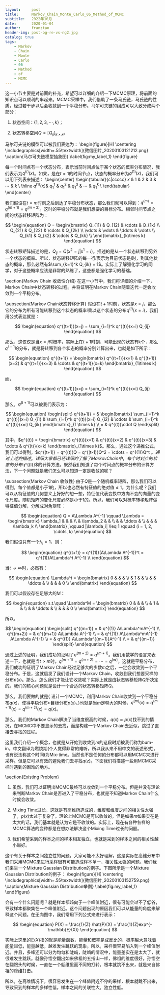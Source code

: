 ```yaml
---
layout:     post
title:      Markov_Chain_Monte_Carlo_06_Method_of_MCMC
subtitle:   2022年10月
date:       2020-01-04
author:     franztao
header-img: post-bg-re-vs-ng2.jpg
catalog: true
tags:
    - Markov
    - Chain
    - Monte
    - Carlo
    - 06
    - Method
    - of
    - MCMC
---
```


    

这一小节主要是对前面的补充，希望可以详细的介绍一下MCMC原理，将前面的知识点可以顺利的串起来。MCMC采样中，我们借助了一条马氏链，马氏链的性质，经过若干步以后会收敛到一个平稳分布。马尔可夫链的组成可以大致分成两个部分：

1. 状态空间：$\{ 1,2,3,\cdots,k \}$；

2. 状态转移空间$Q=[Q_{ij}]_{k\times k}$。

马尔可夫链的模型可以被我们表达为：
\begin{figure}[H]
    \centering
    \includegraphics[width=.55\textwidth]{微信图片_20200103121212.png}
    \caption{马尔可夫链模型抽象图}
    \label{fig:my_label_1}
\end{figure}

每一个时间点有一个状态分布，表示当前时间点位于某个状态的概率分布情况，我们表示为$q^{(t)}(x)$。如果，是在$t=1$的时间节点，状态的概率分布为$q^{(1)}(x)$，我们可以用下列表来描述：
\begin{center}
\begin{tabular}{c|ccccc}
     $x$ & 1 & 2 & 3 & $\cdots$ & $k$  \\
     \hline
     $q^{(1)}(x)$& $q_1^1$ & $q_1^2$ & $q_1^3$ & $\cdots$ & $q_1^k$ \\
\end{tabular}    
\end{center}

我们假设在$t=m$时刻之后到达了平稳分布状态，那么我们就可以得到：$q^{(m)} = q^{(m+1)} = q^{(m+2)}$。这时的平稳分布就是我们想要的目标分布。相邻时间节点之间的状态转移矩阵为：

$$
\begin{equation}
    Q =
    \begin{bmatrix}
        Q_{11} & Q_{12} & \cdots & Q_{1k} \\
        Q_{21} & Q_{22} & \cdots & Q_{2k} \\
        \vdots & \vdots & \ddots & \vdots \\
        Q_{k1} & Q_{k2} & \cdots & Q_{kk} \\
    \end{bmatrix}_{k\times k}
\end{equation}
$$

状态转移矩阵描述的是，$Q_{ij} = Q(x^2=j|x^1=i)$。描述的是从一个状态转移到另外一个状态的概率。所以，状态转移矩阵的每一行$i$表示为目前状态是$i$时，到其他状态的概率，那么必然有$\sum_{k=1}^k Q_{ik} = 1$。实际上了解强化学习的同学，对于这些概率应该是非常的熟练了，这些都是强化学习的基础。

\section{Markov Chain 收敛性介绍}
在这一小节中，我们将详细的介绍一下，Markov Chain中状态转移的过程。并将证明在Markov Chain随着迭代一定会收敛到一个平稳分布。

\subsection{Markov Chain状态转移计算}
假设在$t+1$时刻，状态是$x=j$，那么它的分布为所有可能转移到这个状态的概率$i$乘以这个状态的分布$q^{(t)}(x=i)$，我们用公式表达就是：

$$
\begin{equation}
    q^{(t+1)}(x=j) = \sum_{i=1}^k q^{(t)}(x=i) Q_{ij}
\end{equation}
$$

那么，这仅仅是当$x=j$时概率，实际上在$t+1$时刻，可能出现的状态有k个，那么$q^{t+1}$的分布，就是将转移到各个状态的概率分别计算出来，也就是如下所示：

$$
\begin{equation}
    q^{(t+1)} = 
    \begin{bmatrix}
        q^{(t+1)}(x=1) & q^{(t+1)}(x=2) & q^{(t+1)}(x=3) & \cdots & q^{(t+1)}(x=k)  
    \end{bmatrix}_{1\times k}
\end{equation}
$$

而，

$$
\begin{equation}
    q^{(t+1)}(x=j) = \sum_{i=1}^k q^{(t)}(x=i) Q_{ij}
\end{equation}
$$

那么，$q^{(t+1)}$可以被我们表示为：

$$
\begin{equation}
\begin{split}
    q^{(t+1)} = &
    \begin{bmatrix}
        \sum_{i=1}^k q^{(t)}(x=i) Q_{i1} & \sum_{i=1}^k q^{(t)}(x=i) Q_{i2} & \cdots & \sum_{i=1}^k q^{(t)}(x=i) Q_{ik}
    \end{bmatrix}_{1 \times k} \\
    = & q^{(t)}\cdot Q
\end{split}
\end{equation}
$$

其中，$q^{(t)} = \begin{bmatrix} q^{(t)}(x=1) & q^{(t)}(x=2) & q^{(t)}(x=3) & \cdots & q^{(t)}(x=k) \end{bmatrix}_{1\times k}$。那么，通过这个递推公式，我们可以得到，$q^{(t+1)} = q^{(t)}Q = q^{(t-1)}Q^2 = \cdots = q^{(1)}Q^t $。通过上述的描述，详细大家都已经详细的了解了Markov Chain中，每个时刻点的状态的分布$q^{(t)}$的计算方法。既然我们知道了每个时间点的概率分布的计算方法，下一个问题就是我们怎么可以知道一定是收敛的呢？

\subsection{Markov Chain 收敛性}
由于$Q$是一个随机概率矩阵，那么我们可以得到，每个值都是小于1的，所以也必然有特征值的绝对值$\leq 1$。为什么呢？我们可以从特征值的几何意义上好好的想一想，特征值代表变换中方向不变的向量的变化尺度。随机矩阵的变化尺度必然是小于1的。所以，我们可以对概率转移矩阵做特征值分解，分解成对角矩阵：

$$
\begin{equation}
    Q = A\Lambda A^{-1} \qquad \Lambda = 
    \begin{bmatrix}
     \lambda_1 & & & \\
     & \lambda_2 & & \\
     & & \ddots & \\
     & & & \lambda_k \\
    \end{bmatrix}
    ,\qquad |\lambda_i| \leq 1
    \qquad (i = 1, 2, \cdots, k)
\end{equation}
$$

我们假设只有一个$\lambda_i= 1$，则：

$$
\begin{equation}
    q^{(t+1)} = q^{(1)}(A\Lambda A^{-1})^t = q^{(1)}A\Lambda^t A^{-1} \\ 
\end{equation}
$$

当$t\rightarrow \infty$时，必然有：

$$
\begin{equation}
    \Lambda^t = 
    \begin{bmatrix}
     0 & & & \\
     & 1 & & \\
     & & \ddots & \\
     & & & 0 \\
    \end{bmatrix}
\end{equation}
$$

我们可以假设存在足够大的$M$：

$$
\begin{equation}
    s.t.\quad \Lambda^M = 
    \begin{bmatrix}
     0 & & & \\
     & 1 & & \\
     & & \ddots & \\
     & & & 0 \\
    \end{bmatrix}
\end{equation}
$$

所以，

$$
\begin{equation}
    \begin{split}
        q^{(m+1)} = & q^{(1)} A\Lambda^mA^{-1} \\
        q^{(m+2)} 
        = & q^{(m+1)} A\Lambda A^{-1} \\
        = & q^{(1)} A\Lambda^mA^{-1} A\Lambda A^{-1} \\
        = & q^{(1)} A\Lambda^{(m+1)}A^{-1} \\
        = & q^{(m+1)}
    \end{split}
\end{equation}
$$

通过上述的证明，我们成功的证明了$q^{(m+2)} = q^{(m+1)}$。我们用数学的语言来表述一下，也就是当$t > m$时，$q^{(m+1)} = q^{(m+2)} = \cdots = q^{(\infty)}$。这就是平稳分布，我们成功的证明了Markov Chain经过足够大的步数$m$之后，一定会收敛到一个平稳分布。于是，这就启发了我们设计一个Markov Chain，收敛到我们想要采样的分布$p(x)$。那么。怎么我们才能让它收敛呢？实际上就是由状态转移矩阵$Q$所决定的。我们的核心问题就是设计一个合适的状态转移矩阵$Q$。

那么，我们要做的就是{ 设计一个MCMC，利用Markov Chain收敛到一个平稳分布$q(x)$，使得平稳分布$\approx$目标分布$p(x)$。}也就是当$m$足够大的时候，$q^{(m)}(x) = q^{(m+1)}(x) = q^{(m+2)}(x) = q(x)$。

那么，我们的Markov Chain解决了当维度很高的时候，$q(x) \approx p(x)$找不到的情况，在MCMC中不要显示的去找，而是构建一个Markov Chain去近似，跳过了直接去寻找的过程。

这里我们介绍一个概念，也就是从开始到收敛到$m$的这段时期被我们称为bum-in，中文翻译为燃烧期(个人觉得非常的难听，所以我从来不用中文的表述形式)。也有说法称这个时间$t$为Mix-time。当然也不是任何的分布都可以用MCMC来进行采样。但是它可以有效的避免我们去寻找$q(z)$。下面我们将描述一些用MCMC采样时遇到的困难的地方。

\section{Existing Problem}
1. 虽然，我们可以证明出MCMC最终可以收敛到一个平稳分布。但是并没有理论来判断Markov Chain是否进入了平稳分布，也就是不知道Markov Chain什么时候会收敛。

2. Mixing Time过长，这就是有高维所造成的，维度和维度之间的相关性太强了，$p(x)$太过于复杂了。理论上MCMC是可以收敛的，但是如果$m$如果实在是太大的话，我们基本就是认为它是不收敛的。实际上，现在有各种各样的MCMC算法的变种都是在想办法解决这个Mixing Time过长的问题。

3. 我们希望采到的样本之间的样本相互独立，也就是采到的样本之间的相关性越小越好。

这个有关于样本之间独立性的问题，大家可能不太好理解，这是实际在高维分布中我们采用MCMC来进行采样很有可能造成样本单一，相关性太强的问题。我们我们来举一个Mixture Gaussian Distribution的例子。下图所示是一个Mixture Gaussian Distribution的例子：
\begin{figure}[H]
    \centering
    \includegraphics[width=.55\textwidth]{微信图片_20200103152759.png}
    \caption{Mixture Gaussian Distribution举例}
    \label{fig:my_label_1}
\end{figure}

会有一个什么问题呢？就是样本都趋向于一个峰值附近，很有可能会过不了低谷，导致样本都聚集在一个峰值附近。这个问题出现的原因我们可以从能量的角度来解释这个问题。在无向图中，我们常用下列公式来进行表示：

$$
\begin{equation}
    P(X) = \frac{1}{Z} \hat{P}(X) = \frac{1}{Z}exp^{-\mathbb{E}(X)}
\end{equation}
$$

实际上这里的$\mathbb{E}(X)$指的就是能量函数，能量和概率是成反比的，概率越大意味着能量越低，能量越低，越难发生跳跃的现象。所以，采样很容易陷入到一个峰值附近。并且，多峰还可以分为均匀和陡峭，陡峭的情况中，能量差实在是太大了，就很难发生跳跃。就像孙悟空翻出如来佛祖的五指山一样，佛祖的维度很好，孙悟空在翻跟头的时候，一直在一个低维里面不同的打转，根本就跳不出来，就是来自佛祖的降维打击。

所以，在高维情况下，很容易发生在一个峰值附近不停的采样，根本就跳不出来，导致采到的样本的多样性低，样本之间的关联性大，独立性低。

























